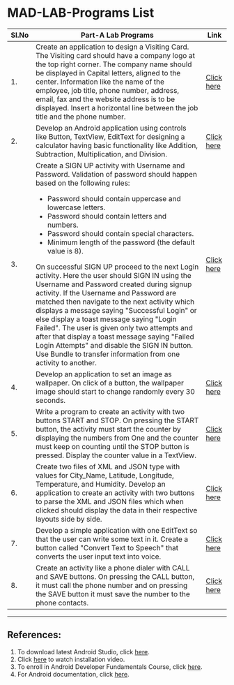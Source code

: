 # MAD-LAB-Programs List

| Sl.No | Part-A Lab Programs | Link |
|--|--|--|
| 1. | Create an application to design a Visiting Card. The Visiting card should have a company logo at the top right corner. The company name should be displayed in Capital letters, aligned to the center. Information like the name of the employee, job title, phone number, address, email, fax and the website address is to be displayed. Insert a horizontal line between the job title and the phone number.| [Click here](p1-VisitingCard/) |
| 2. | Develop an Android application using controls like Button, TextView, EditText for designing a calculator having basic functionality like Addition, Subtraction, Multiplication, and Division. | [Click here](p2-SimpleCalculator/) |
| 3. | Create a SIGN UP activity with Username and Password. Validation of password should happen based on the following rules:  <ul><li>Password should contain uppercase and lowercase letters.</li><li>Password should contain letters and numbers.</li><li>Password should contain special characters.</li><li>Minimum length of the password (the default value is 8).</li></ul>On successful SIGN UP proceed to the next Login activity. Here the user should SIGN IN using the Username and Password created during signup activity. If the Username and Password are matched then navigate to the next activity which displays a message saying "Successful Login" or else display a toast message saying "Login Failed". The user is given only two attempts and after that display a toast message saying "Failed Login Attempts" and disable the SIGN IN button. Use Bundle to transfer information from one activity to another. | [Click here](p3-LoginActivity/) |
| 4. | Develop an application to set an image as wallpaper. On click of a button, the wallpaper image should start to change randomly every 30 seconds. | [Click here](p4-WallpaperApp/) |
| 5. | Write a program to create an activity with two buttons START and STOP. On pressing the START button, the activity must start the counter by displaying the numbers from One and the counter must keep on counting until the STOP button is pressed. Display the counter value in a TextView. | [Click here](p5-CounterApp/) |
| 6. | Create two files of XML and JSON type with values for City_Name, Latitude, Longitude, Temperature, and Humidity. Develop an application to create an activity with two buttons to parse the XML and JSON files which when clicked should display the data in their respective layouts side by side. | [Click here](p6-ParsingXmlAndJson/) |
| 7. | Develop a simple application with one EditText so that the user can write some text in it. Create a button called "Convert Text to Speech" that converts the user input text into voice. | [Click here](p7-TextToSpeechApp/) |
| 8. | Create an activity like a phone dialer with CALL and SAVE buttons. On pressing the CALL button, it must call the phone number and on pressing the SAVE button it must save the number to the phone contacts. | [Click here](p8-CallAndSaveApp/) |

---

## References:
1. To download latest Android Studio, click [here](https://developer.android.com/studio).
2. Click [here](https://youtu.be/0zx_eFyHRU0?t=371) to watch installation video.
2. To enroll in Android Developer Fundamentals Course, click [here](https://developer.android.com/courses/fundamentals-training/overview-v2).
3. For Android documentation, click [here](https://developer.android.com/guide).
